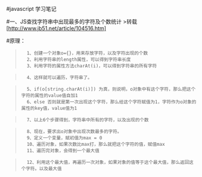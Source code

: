 #javascript 学习笔记


#一、JS查找字符串中出现最多的字符及个数统计    >转载[http://www.jb51.net/article/104516.htm]


#原理：


>       1、创建一个对象o={}，用来存放字符，以及字符出现的个数       
>       2、利用字符串的length属性，可以得到字符串长度
>       3、利用字符的属性方法charAt(i)，可以得到字符串的所有字符

>       4、这样就可以遍历，字符串了。

>       5、if(o[string.charAt(i)]) 为真，则说明，o对象中有这个字符，那么把这个字符的属性的value值自加1
>       6、else 否则就是第一次出现这个字符，那么给这个字符赋值为1，字符作为o对象的属性的key值，value值为1

>       7、以上6个步骤得到，字符串中所有的字符，以及出现的个数

>       8、现在，要求出o对象中出现次数最多的字符。
>       9、定义一个变量，赋初值为max = 0
>       10、遍历对象，如果次数比max打，那么就把这个字符的值，赋值max
>       11、遍历完对象，会得到一个最大值

>       12、利用这个最大值，再遍历一次对象，如果对象的值等于这个最大值，那么返回这个字符。以及最大值


